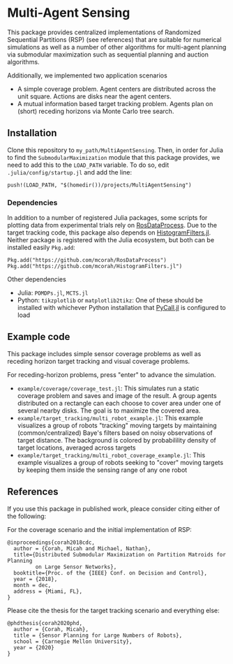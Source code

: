 # Multi-Agent Sensing

This package provides centralized implementations of Randomized Sequential
Partitions (RSP) (see references) that are suitable for numerical simulations as
well as a number of other algorithms for multi-agent planning via submodular
maximization such as sequential planning and auction algorithms.

Additionally, we implemented two application scenarios
* A simple coverage problem. Agent centers are distributed across the unit
  square. Actions are disks near the agent centers.
* A mutual information based target tracking problem. Agents plan on (short)
  receding horizons via Monte Carlo tree search.

## Installation

Clone this repository to `my_path/MultiAgentSensing`.
Then, in order for Julia to find the `SubmodularMaximization` module that this
package provides, we need to add this to the `LOAD_PATH` variable.
To do so, edit `.julia/config/startup.jl` and add the line:
```
push!(LOAD_PATH, "$(homedir())/projects/MultiAgentSensing")
```

### Dependencies

In addition to a number of registered Julia packages, some scripts for plotting
data from experimental trials rely on
[RosDataProcess](https://github.com/mcorah/RosDataProcess).
Due to the target tracking code, this package also depends on
[HistogramFilters.jl](https://github.com/mcorah/HistogramFilters.jl).
Neither package is registered with the Julia ecosystem, but both can be
installed easily `Pkg.add`:
```
Pkg.add("https://github.com/mcorah/RosDataProcess")
Pkg.add("https://github.com/mcorah/HistogramFilters.jl")
```

Other dependencies
* Julia: `POMDPs.jl`, `MCTS.jl`
* Python: `tikzplotlib` or `matplotlib2tikz`: One of these should be installed
  with whichever Python installation that
  [PyCall.jl](https://github.com/JuliaPy/PyCall.jl)
  is configured to load

## Example code

This package includes simple sensor coverage problems as well as receding
horizon target tracking and visual coverage problems.

For receding-horizon problems, press "enter" to advance the simulation.

* `example/coverage/coverage_test.jl`: This simulates run a static coverage
  problem and saves and image of the result.
  A group agents distributed on a rectangle can each choose to cover area under
  one of several nearby disks.
  The goal is to maximize the covered area.
* `example/target_tracking/multi_robot_example.jl`:
This example visualizes a group of robots "tracking" moving targets by
maintaining (common/centralized) Baye's filters based on noisy observations of
target distance.
The background is colored by probabilility density of target locations, averaged
across targets
* `example/target_tracking/multi_robot_coverage_example.jl`:
This example visualizes a group of robots seeking to "cover" moving targets by
keeping them inside the sensing range of any one robot

## References

If you use this package in published work, pleace consider citing either of the
following:

For the coverage scenario and the initial implementation of RSP:
```
@inproceedings{corah2018cdc,
  author = {Corah, Micah and Michael, Nathan},
  title={Distributed Submodular Maximization on Partition Matroids for Planning
         on Large Sensor Networks},
  booktitle={Proc. of the {IEEE} Conf. on Decision and Control},
  year = {2018},
  month = dec,
  address = {Miami, FL},
}
```

Please cite the thesis for the target tracking scenario and everything else:
```
@phdthesis{corah2020phd,
  author = {Corah, Micah},
  title = {Sensor Planning for Large Numbers of Robots},
  school = {Carnegie Mellon University},
  year = {2020}
}
```
